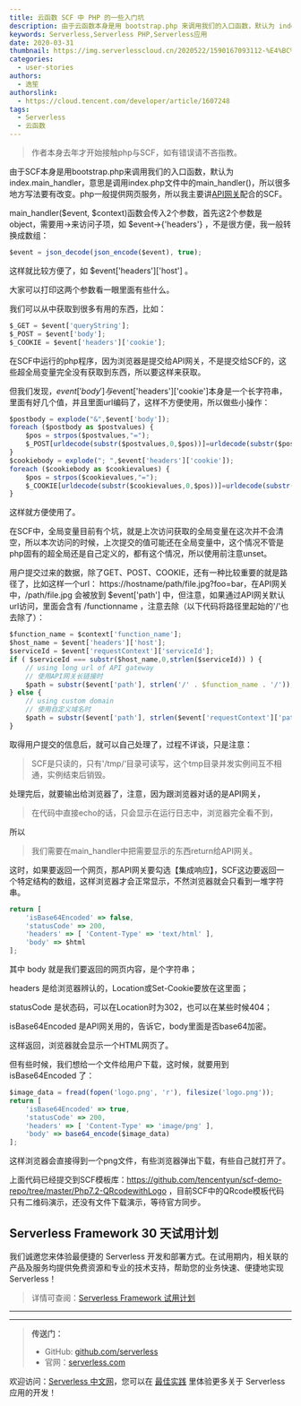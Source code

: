 ```yaml
---
title: 云函数 SCF 中 PHP 的一些入门坑
description: 由于云函数本身是用 bootstrap.php 来调用我们的入口函数，默认为 index.main\_handler，意思是调用 index.php 文件中的 main\_handler()，所以很多地方写法要有改变。php 一般提供网页服务，所以我主要讲 API 网关配合的 SCF。
keywords: Serverless,Serverless PHP,Serverless应用
date: 2020-03-31
thumbnail: https://img.serverlesscloud.cn/2020522/1590167093112-%E4%BC%81%E4%B8%9A%E5%BE%AE%E4%BF%A1%E6%88%AA%E5%9B%BE_15901670801318.png
categories:
  - user-stories
authors:
  - 逸笙
authorslink:
  - https://cloud.tencent.com/developer/article/1607248
tags:
  - Serverless
  - 云函数
---
```




> 作者本身去年才开始接触php与SCF，如有错误请不吝指教。

由于SCF本身是用bootstrap.php来调用我们的入口函数，默认为index.main\_handler，意思是调用index.php文件中的main\_handler()，所以很多地方写法要有改变。php一般提供网页服务，所以我主要讲[API网关](https://cloud.tencent.com/product/apigateway?from=10680)配合的SCF。

main\_handler($event, $context)函数会传入2个参数，首先这2个参数是object，需要用->来访问子项，如 $event->{'headers'} ，不是很方便，我一般转换成数组：

```javascript
$event = json_decode(json_encode($event), true);
```

这样就比较方便了，如 $event['headers']['host'] 。

大家可以打印这两个参数看一眼里面有些什么。

我们可以从中获取到很多有用的东西，比如：

```javascript
$_GET = $event['queryString'];
$_POST = $event['body'];
$_COOKIE = $event['headers']['cookie'];
```

在SCF中运行的php程序，因为浏览器是提交给API网关，不是提交给SCF的，这些超全局变量完全没有获取到东西，所以要这样来获取。

但我们发现，$event['body']与$event['headers']['cookie']本身是一个长字符串，里面有好几个值，并且里面url编码了，这样不方便使用，所以做些小操作：

```javascript
$postbody = explode("&",$event['body']);
foreach ($postbody as $postvalues) {
    $pos = strpos($postvalues,"=");
    $_POST[urldecode(substr($postvalues,0,$pos))]=urldecode(substr($postvalues,$pos+1));
}
$cookiebody = explode("; ",$event['headers']['cookie']);
foreach ($cookiebody as $cookievalues) {
    $pos = strpos($cookievalues,"=");
    $_COOKIE[urldecode(substr($cookievalues,0,$pos))]=urldecode(substr($cookievalues,$pos+1));
}
```

这样就方便使用了。

在SCF中，全局变量目前有个坑，就是上次访问获取的全局变量在这次并不会清空，所以本次访问的时候，上次提交的值可能还在全局变量中，这个情况不管是php固有的超全局还是自己定义的，都有这个情况，所以使用前注意unset。

用户提交过来的数据，除了GET、POST、COOKIE，还有一种比较重要的就是路径了，比如这样一个url： https://hostname/path/file.jpg?foo=bar，在API网关中，/path/file.jpg 会被放到 $event['path'] 中，但注意，如果通过API网关默认url访问，里面会含有 /functionname ，注意去除（以下代码将路径里起始的'/'也去除了）：

```javascript
$function_name = $context['function_name'];
$host_name = $event['headers']['host'];
$serviceId = $event['requestContext']['serviceId'];
if ( $serviceId === substr($host_name,0,strlen($serviceId)) ) {
    // using long url of API gateway
    // 使用API网关长链接时
    $path = substr($event['path'], strlen('/' . $function_name . '/'));
} else {
    // using custom domain
    // 使用自定义域名时
    $path = substr($event['path'], strlen($event['requestContext']['path']=='/'?'/':$event['requestContext']['path'].'/'));
}
```

取得用户提交的信息后，就可以自己处理了，过程不详谈，只是注意：

> SCF是只读的，只有'/tmp/‘目录可读写，这个tmp目录并发实例间互不相通，实例结束后销毁。

处理完后，就要输出给浏览器了，注意，因为跟浏览器对话的是API网关，

> 在代码中直接echo的话，只会显示在运行日志中，浏览器完全看不到，

所以

> 我们需要在main\_handler中把需要显示的东西return给API网关。

这时，如果要返回一个网页，那API网关要勾选【集成响应】，SCF这边要返回一个特定结构的数组，这样浏览器才会正常显示，不然浏览器就会只看到一堆字符串。

```javascript
return [
    'isBase64Encoded' => false,
    'statusCode' => 200,
    'headers' => [ 'Content-Type' => 'text/html' ],
    'body' => $html
];
```

其中 body 就是我们要返回的网页内容，是个字符串；

headers 是给浏览器辨认的，Location或Set-Cookie要放在这里面；

statusCode 是状态码，可以在Location时为302，也可以在某些时候404；

isBase64Encoded 是API网关用的，告诉它，body里面是否base64加密。

这样返回，浏览器就会显示一个HTML网页了。

但有些时候，我们想给一个文件给用户下载，这时候，就要用到 isBase64Encoded 了：

```javascript
$image_data = fread(fopen('logo.png', 'r'), filesize('logo.png'));
return [
    'isBase64Encoded' => true,
    'statusCode' => 200,
    'headers' => [ 'Content-Type' => 'image/png' ],
    'body' => base64_encode($image_data)
];
```

这样浏览器会直接得到一个png文件，有些浏览器弹出下载，有些自己就打开了。

上面代码已经提交到SCF模板库：https://github.com/tencentyun/scf-demo-repo/tree/master/Php7.2-QRcodewithLogo ，目前SCF中的QRcode模板代码只有二维码演示，还没有文件下载演示，等待官方同步。

## Serverless Framework 30 天试用计划

我们诚邀您来体验最便捷的 Serverless 开发和部署方式。在试用期内，相关联的产品及服务均提供免费资源和专业的技术支持，帮助您的业务快速、便捷地实现 Serverless！

> 详情可查阅：[Serverless Framework 试用计划](https://cloud.tencent.com/document/product/1154/38792)

---
<div id='scf-deploy-iframe-or-md'></div>

---

> **传送门：**
> - GitHub: [github.com/serverless](https://github.com/serverless/serverless/blob/master/README_CN.md)
> - 官网：[serverless.com](https://serverless.com/)

欢迎访问：[Serverless 中文网](https://serverlesscloud.cn/)，您可以在 [最佳实践](https://serverlesscloud.cn/best-practice) 里体验更多关于 Serverless 应用的开发！
